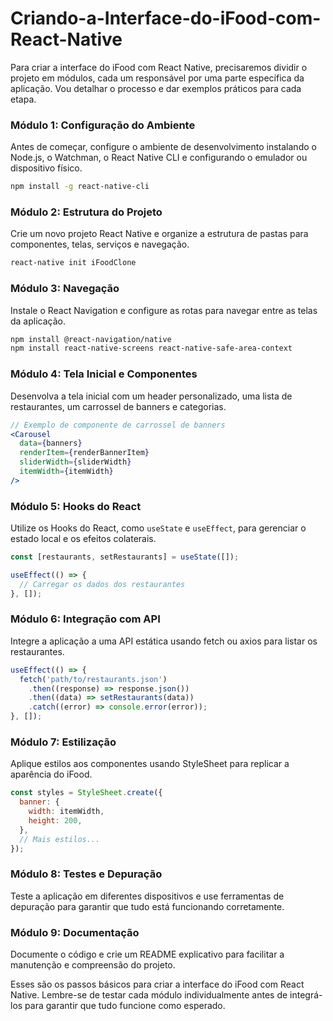 # Criando-a-Interface-do-iFood-com-React-Native

Para criar a interface do iFood com React Native, precisaremos dividir o projeto em módulos, cada um responsável por uma parte específica da aplicação. Vou detalhar o processo e dar exemplos práticos para cada etapa.

### Módulo 1: Configuração do Ambiente
Antes de começar, configure o ambiente de desenvolvimento instalando o Node.js, o Watchman, o React Native CLI e configurando o emulador ou dispositivo físico.

```bash
npm install -g react-native-cli
```

### Módulo 2: Estrutura do Projeto
Crie um novo projeto React Native e organize a estrutura de pastas para componentes, telas, serviços e navegação.

```bash
react-native init iFoodClone
```

### Módulo 3: Navegação
Instale o React Navigation e configure as rotas para navegar entre as telas da aplicação.

```bash
npm install @react-navigation/native
npm install react-native-screens react-native-safe-area-context
```

### Módulo 4: Tela Inicial e Componentes
Desenvolva a tela inicial com um header personalizado, uma lista de restaurantes, um carrossel de banners e categorias.

```jsx
// Exemplo de componente de carrossel de banners
<Carousel
  data={banners}
  renderItem={renderBannerItem}
  sliderWidth={sliderWidth}
  itemWidth={itemWidth}
/>
```

### Módulo 5: Hooks do React
Utilize os Hooks do React, como `useState` e `useEffect`, para gerenciar o estado local e os efeitos colaterais.

```jsx
const [restaurants, setRestaurants] = useState([]);

useEffect(() => {
  // Carregar os dados dos restaurantes
}, []);
```

### Módulo 6: Integração com API
Integre a aplicação a uma API estática usando fetch ou axios para listar os restaurantes.

```jsx
useEffect(() => {
  fetch('path/to/restaurants.json')
    .then((response) => response.json())
    .then((data) => setRestaurants(data))
    .catch((error) => console.error(error));
}, []);
```

### Módulo 7: Estilização
Aplique estilos aos componentes usando StyleSheet para replicar a aparência do iFood.

```jsx
const styles = StyleSheet.create({
  banner: {
    width: itemWidth,
    height: 200,
  },
  // Mais estilos...
});
```

### Módulo 8: Testes e Depuração
Teste a aplicação em diferentes dispositivos e use ferramentas de depuração para garantir que tudo está funcionando corretamente.

### Módulo 9: Documentação
Documente o código e crie um README explicativo para facilitar a manutenção e compreensão do projeto.

Esses são os passos básicos para criar a interface do iFood com React Native. Lembre-se de testar cada módulo individualmente antes de integrá-los para garantir que tudo funcione como esperado.
